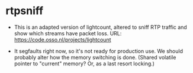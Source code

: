 rtpsniff
========

* This is an adapted version of lightcount, altered to sniff RTP
  traffic and show which streams have packet loss.
  URL: https://code.osso.nl/projects/lightcount

* It segfaults right now, so it's not ready for production use.
  We should probably alter how the memory switching is done.
  (Shared volatile pointer to "current" memory? Or, as a last
  resort locking.)
